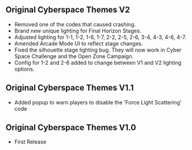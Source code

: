 ## Original Cyberspace Themes V2
- Removed one of the codes that caused crashing.
- Brand new unique lighting for Final Horizon Stages.
- Adjusted lighting for 1-1, 1-2, 1-6, 1-7, 2-2, 2-5, 2-6, 3-4, 4-3, 4-6, 4-7.
- Amended Arcade Mode UI to reflect stage changes.
- Fixed the silhouette stage lighting bug. They will now work in Cyber Space Challenge and the Open Zone Campaign.
- Config for 1-2 and 2-6 added to change between V1 and V2 lighting options.

## Original Cyberspace Themes V1.1
- Added popup to warn players to disable the 'Force Light Scattering' code

## Original Cyberspace Themes V1.0
- First Release
